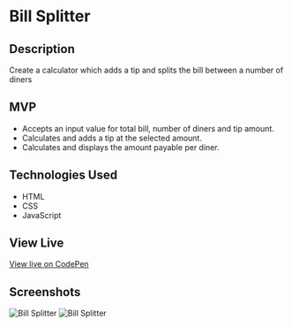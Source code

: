 # Bill Splitter

## Description

Create a calculator which adds a tip and splits the bill between a number of diners

## MVP

* Accepts an input value for total bill, number of diners and tip amount.
* Calculates and adds a tip at the selected amount.
* Calculates and displays the amount payable per diner.

## Technologies Used

* HTML
* CSS
* JavaScript

## View Live

[View live on CodePen](https://codepen.io/m5fgn/pen/gOGdeBm)

## Screenshots

![Bill Splitter](https://firebasestorage.googleapis.com/v0/b/images-4783e.appspot.com/o/billsplitter%2Fbillsplitterblank.jpg?alt=media&token=948e24ed-5ca9-46e4-8690-f204b7334cba)
![Bill Splitter](https://firebasestorage.googleapis.com/v0/b/images-4783e.appspot.com/o/billsplitter%2Fbillsplittercompleted.jpg?alt=media&token=83ad01a6-458d-4ebc-8dab-aa4b6bfcbbc6)
